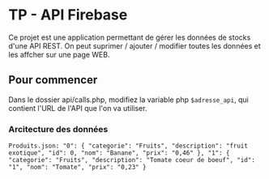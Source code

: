 # TP - API Firebase

Ce projet est une application permettant de gérer les données de stocks d'une API REST.
On peut suprimer / ajouter / modifier toutes les données et les affcher sur une page WEB.

## Pour commencer

Dans le dossier api/calls.php, modifiez la variable php ``$adresse_api``, qui contient l'URL de l'API que l'on va utiliser.

### Arcitecture des données

``Produits.json:
    "0":
    {
        "categorie": "Fruits",
        "description": "fruit exotique",
        "id": 0,
        "nom": "Banane",
        "prix": "0,46"
    },
    "1":
    {
        "categorie": "Fruits",
        "description": "Tomate coeur de boeuf",
        "id": "1",
        "nom": "Tomate",
        "prix": "0,23"
    }``